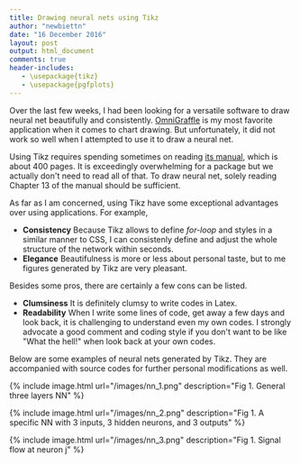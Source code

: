 ```yaml
---
title: Drawing neural nets using Tikz
author: "newbiettn"
date: "16 December 2016"
layout: post
output: html_document
comments: true
header-includes:
   - \usepackage{tikz}
   - \usepackage{pgfplots}
---
```


Over the last few weeks, I had been looking for a versatile software to draw neural net beautifully and consistently. [OmniGraffle](https://www.omnigroup.com/omnigraffle) is my most favorite application when it comes to chart drawing. But unfortunately, it did not work so well when I attempted to use it to draw a neural net.

Using Tikz requires spending sometimes on reading [its manual](https://www.bu.edu/math/files/2013/08/tikzpgfmanual.pdf), which is about 400 pages. It is exceedingly overwhelming for a package but we actually don't need to read all of that. To draw neural net, solely reading Chapter 13 of the manual should be sufficient.

As far as I am concerned, using Tikz have some exceptional advantages over using applications. For example, 

- __Consistency__ Because Tikz allows to define _for-loop_ and styles in a similar manner to CSS, I can consistenly define and adjust the whole structure of the network within seconds.
- __Elegance__ Beautifulness is more or less about personal taste, but to me figures generated by Tikz are very pleasant.

Besides some pros, there are certainly a few cons can be listed.

- __Clumsiness__ It is definitely clumsy to write codes in Latex.
- __Readability__ When I write some lines of code, get away a few days and look back, it is challenging to understand even my own codes. I strongly advocate a good comment and coding style if you don't want to be like "What the hell!" when look back at your own codes.

Below are some examples of neural nets generated by Tikz. They are accompanied with source codes for further personal modifications as well.

{% include image.html url="/images/nn_1.png" description="Fig 1. General three layers NN" %}

<script src="https://gist.github.com/newbiettn/a1455e58a93af387df422544b2e7bf32.js"></script>

{% include image.html url="/images/nn_2.png" description="Fig 1. A specific NN with 3 inputs, 3 hidden neurons, and 3 outputs" %}

<script src="https://gist.github.com/newbiettn/b61bd9f2027e9baade14f1fb0c94ca7b.js"></script>

{% include image.html url="/images/nn_3.png" description="Fig 1. Signal flow at neuron j" %}

<script src="https://gist.github.com/newbiettn/fc7f9a323d592bd457cd297ff7796176.js"></script>
